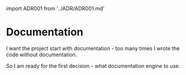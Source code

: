 import ADR001 from '../ADR/ADR001.md'

# Documentation 

I want the project start with documentation - too many times I wrote the code without documentation.

So I am ready for the first decision - what documentation engine to use.

<ADR001 />
